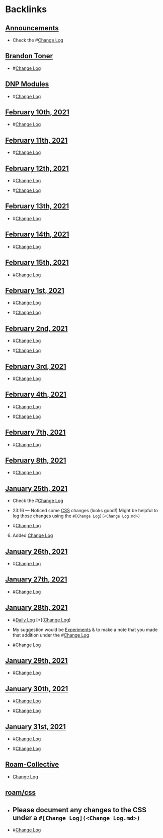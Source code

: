 
# Backlinks
## [Announcements](<Announcements.md>)
- Check the #[Change Log](<Change Log.md>)

## [Brandon Toner](<Brandon Toner.md>)
- #[Change Log](<Change Log.md>)

## [DNP Modules](<DNP Modules.md>)
- #[Change Log](<Change Log.md>)

## [February 10th, 2021](<February 10th, 2021.md>)
- #[Change Log](<Change Log.md>)

## [February 11th, 2021](<February 11th, 2021.md>)
- #[Change Log](<Change Log.md>)

## [February 12th, 2021](<February 12th, 2021.md>)
- #[Change Log](<Change Log.md>)

- #[Change Log](<Change Log.md>)

## [February 13th, 2021](<February 13th, 2021.md>)
- #[Change Log](<Change Log.md>)

## [February 14th, 2021](<February 14th, 2021.md>)
- #[Change Log](<Change Log.md>)

## [February 15th, 2021](<February 15th, 2021.md>)
- #[Change Log](<Change Log.md>)

## [February 1st, 2021](<February 1st, 2021.md>)
- #[Change Log](<Change Log.md>)

- #[Change Log](<Change Log.md>)

## [February 2nd, 2021](<February 2nd, 2021.md>)
- #[Change Log](<Change Log.md>)

- #[Change Log](<Change Log.md>)

## [February 3rd, 2021](<February 3rd, 2021.md>)
- #[Change Log](<Change Log.md>)

## [February 4th, 2021](<February 4th, 2021.md>)
- #[Change Log](<Change Log.md>)

- #[Change Log](<Change Log.md>)

## [February 7th, 2021](<February 7th, 2021.md>)
- #[Change Log](<Change Log.md>)

## [February 8th, 2021](<February 8th, 2021.md>)
- #[Change Log](<Change Log.md>)

## [January 25th, 2021](<January 25th, 2021.md>)
- Check the #[Change Log](<Change Log.md>)

- 23:16 — Noticed some [CSS](<CSS.md>) changes (looks good!) Might be helpful to log those changes using the `#[Change Log](<Change Log.md>)`

- #[Change Log](<Change Log.md>)

6. Added [Change Log](<Change Log.md>)

## [January 26th, 2021](<January 26th, 2021.md>)
- #[Change Log](<Change Log.md>)

## [January 27th, 2021](<January 27th, 2021.md>)
- #[Change Log](<Change Log.md>)

## [January 28th, 2021](<January 28th, 2021.md>)
- #[Daily Log](<Daily Log.md>) [*]([Change Log](<Change Log.md>))

- My suggestion would be [Experiments](<Experiments.md>) & to make a note that you made that addition under the #[Change Log](<Change Log.md>)

- #[Change Log](<Change Log.md>)

## [January 29th, 2021](<January 29th, 2021.md>)
- #[Change Log](<Change Log.md>)

## [January 30th, 2021](<January 30th, 2021.md>)
- #[Change Log](<Change Log.md>)

- #[Change Log](<Change Log.md>)

## [January 31st, 2021](<January 31st, 2021.md>)
- #[Change Log](<Change Log.md>)

- #[Change Log](<Change Log.md>)

## [Roam-Collective](<Roam-Collective.md>)
- [Change Log](<Change Log.md>)

## [roam/css](<roam/css.md>)
- ## Please document any changes to the CSS under a `#[Change Log](<Change Log.md>)`

- #[Change Log](<Change Log.md>)

